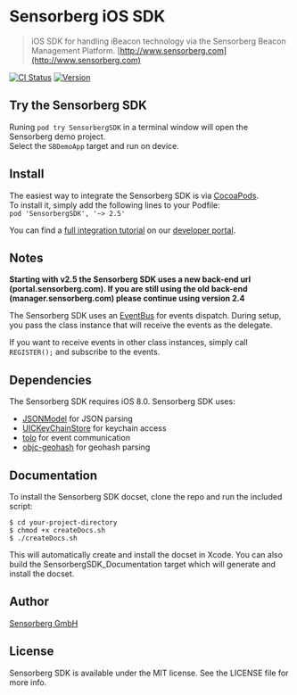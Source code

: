 # Sensorberg iOS SDK

> iOS SDK for handling iBeacon technology via the Sensorberg Beacon Management Platform. [http://www.sensorberg.com](http://www.sensorberg.com)

[![CI Status](https://travis-ci.org/sensorberg-dev/ios-sdk.svg?style=flat)](https://travis-ci.org/sensorberg-dev/ios-sdk)
[![Version](https://img.shields.io/cocoapods/v/Sensorberg.svg?style=flat)](http://cocoapods.org/pods/SensorbergSDK)

## Try the Sensorberg SDK

Runing `pod try SensorbergSDK` in a terminal window will open the Sensorberg demo project.  
Select the `SBDemoApp` target and run on device.  


## Install

The easiest way to integrate the Sensorberg SDK is via [CocoaPods](http://cocoapods.org).  
To install it, simply add the following lines to your Podfile:  
`pod 'SensorbergSDK', '~> 2.5'`  

You can find a [full integration tutorial](http://sensorberg-dev.github.io/ios/) on our [developer portal](http://sensorberg-dev.github.io/).

## Notes

**Starting with v2.5 the Sensorberg SDK uses a new back-end url (portal.sensorberg.com). If you are still using the old back-end (manager.sensorberg.com) please continue using version 2.4**  


The Sensorberg SDK uses an [EventBus](https://github.com/google/guava/wiki/EventBusExplained) for events dispatch. During setup, you pass the class instance that will receive the events as the delegate.

If you want to receive events in other class instances, simply call `REGISTER();` and subscribe to the events.

## Dependencies

The Sensorberg SDK requires iOS 8.0. Sensorberg SDK uses:

- [JSONModel](https://github.com/icanzilb/JSONModel) for JSON parsing  
- [UICKeyChainStore](https://github.com/kishikawakatsumi/UICKeyChainStore) for keychain access  
- [tolo](https://github.com/genzeb/tolo) for event communication  
- [objc-geohash](https://github.com/lyokato/objc-geohash) for geohash parsing


## Documentation

To install the Sensorberg SDK docset, clone the repo and run the included script:  

```
$ cd your-project-directory  
$ chmod +x createDocs.sh  
$ ./createDocs.sh  
```
This will automatically create and install the docset in Xcode.
You can also build the SensorbergSDK_Documentation target which will generate and install the docset.

## Author

[Sensorberg GmbH](https://sensorberg.com)


## License

Sensorberg SDK is available under the MIT license. See the LICENSE file for more info.
